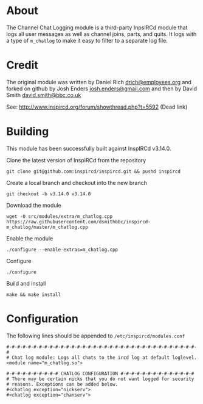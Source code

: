 About
=====

The Channel Chat Logging module is a third-party InpsIRCd module that logs all
user messages as well as channel joins, parts, and quits. It logs with a type
of `m_chatlog` to make it easy to filter to a separate log file.

Credit
======

The original module was written by Daniel Rich <drich@employees.org> and forked
on github by Josh Enders <josh.enders@gmail.com> and then by David Smith <david.smith@bbc.co.uk>

See: http://www.inspircd.org/forum/showthread.php?t=5592 (Dead link)

Building
=========

This module has been successfully built against InspIRCd v3.14.0. 


Clone the latest version of InspIRCd from the repository

    git clone git@github.com:inspircd/inspircd.git && pushd inspircd

Create a local branch and checkout into the new branch

    git checkout -b v3.14.0 v3.14.0

Download the module

    wget -O src/modules/extra/m_chatlog.cpp https://raw.githubusercontent.com/dsmithbbc/inspircd-m_chatlog/master/m_chatlog.cpp

Enable the module

    ./configure --enable-extras=m_chatlog.cpp

Configure

    ./configure

Build and install

    make && make install

Configuration
=============

The following lines should be appended to `/etc/inspircd/modules.conf`

    #-#-#-#-#-#-#-#-#-#-#-#-#-#-#-#-#-#-#-#-#-#-#-#-#-#-#-#-#-#-#-#-#-#-#-#
    # Chat log module: Logs all chats to the ircd log at default loglevel.
    <module name="m_chatlog.so">
    
    #-#-#-#-#-#-#-#-#-# CHATLOG CONFIGURATION #-#-#-#-#-#-#-#-#-#-#-#-#-#
    # There may be certain nicks that you do not want logged for security
    # reasons. Exceptions can be added below.
    #<chatlog exception="nickserv">
    #<chatlog exception="chanserv">
